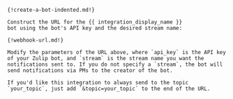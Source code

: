     {!create-a-bot-indented.md!}

    Construct the URL for the {{ integration_display_name }}
    bot using the bot's API key and the desired stream name:

    {!webhook-url.md!}

    Modify the parameters of the URL above, where `api_key` is the API key
    of your Zulip bot, and `stream` is the stream name you want the
    notifications sent to. If you do not specify a `stream`, the bot will
    send notifications via PMs to the creator of the bot.

    If you'd like this integration to always send to the topic
    `your_topic`, just add `&topic=your_topic` to the end of the URL.
